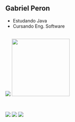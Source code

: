 ## Gabriel Peron

- Estudando Java
- Cursando Eng. Software 

<div style="display: inline_block"><br>
<picture>
<source 
  srcset="https://github-readme-stats.vercel.app/api?username=gabrielperonz&show_icons=true&theme=dark"
  media="(prefers-color-scheme: dark)"
/>
<source
  srcset="https://github-readme-stats.vercel.app/api?username=gabrielperonz&show_icons=true"
  media="(prefers-color-scheme: light), (prefers-color-scheme: no-preference)"
/>
<img src="https://github-readme-stats.vercel.app/api?username=gabrielperonz&show_icons=true" />
</picture>
  <img height="180em" src="https://github-readme-stats.vercel.app/api/top-langs/?username=gabrielperonz&layout=compact&langs_count=16&theme=dark"/>  
</div>

  ##
 
<div style="display: inline_block"><br>
  <a href="https://instagram.com/_gabrielperon_" target="_blank"><img src="https://img.shields.io/badge/-Instagram-%23E4405F?style=for-the-badge&logo=instagram&logoColor=white" target="_blank"></a>
  <a href = "mailto:gabrielperon333@gmail.com"><img src="https://img.shields.io/badge/-Gmail-%23333?style=for-the-badge&logo=gmail&logoColor=white" target="_blank"></a>
  <a href="https://www.linkedin.com/in/gabriel-peron-zava-22264a268" target="_blank"><img src="https://img.shields.io/badge/-LinkedIn-%230077B5?style=for-the-badge&logo=linkedin&logoColor=white" target="_blank"></a> 
</div>

